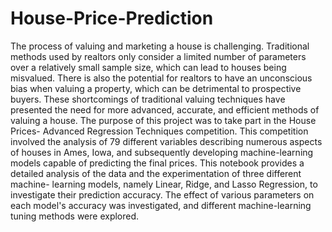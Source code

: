 # House-Price-Prediction
The process of valuing and marketing a house is challenging. Traditional methods used by realtors 
only consider a limited number of parameters over a relatively small sample 
size, which can lead to houses being misvalued. There is also the potential for realtors 
to have an unconscious bias when valuing a property, which can be detrimental to 
prospective buyers. These shortcomings of traditional valuing techniques have presented 
the need for more advanced, accurate, and efficient methods of valuing a house. The 
purpose of this project was to take part in the House Prices- Advanced Regression 
Techniques competition. This competition involved the analysis of 79 different variables 
describing numerous aspects of houses in Ames, Iowa, and subsequently developing 
machine-learning models capable of predicting the final prices. This notebook provides a 
detailed analysis of the data and the experimentation of three different machine-
learning models, namely Linear, Ridge, and Lasso Regression, to investigate their 
prediction accuracy. The effect of various parameters on each model's accuracy was 
investigated, and different machine-learning tuning methods were explored.
